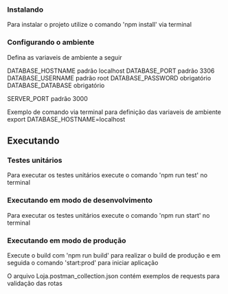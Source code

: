 ### Instalando

Para instalar o projeto utilize o comando 'npm install' via terminal

### Configurando o ambiente

Defina as variaveis de ambiente a seguir

DATABASE_HOSTNAME padrão localhost
DATABASE_PORT padrão 3306
DATABASE_USERNAME padrão root
DATABASE_PASSWORD obrigatório
DATABASE_DATABASE obrigatório

SERVER_PORT padrão 3000

Exemplo de comando via terminal para definição das variaveis de ambiente
export DATABASE_HOSTNAME=localhost

## Executando

### Testes unitários

Para executar os testes unitários execute o comando 'npm run test' no terminal

### Executando em modo de desenvolvimento

Para executar os testes unitários execute o comando 'npm run start' no terminal

### Executando em modo de produção

Execute o build com 'npm run build' para realizar o build de produção e em seguida o comando 'start:prod' para iniciar aplicação

O arquivo Loja.postman_collection.json contém exemplos de requests para validação das rotas
